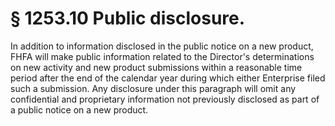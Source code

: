 # § 1253.10   Public disclosure.

In addition to information disclosed in the public notice on a new product, FHFA will make public information related to the Director's determinations on new activity and new product submissions within a reasonable time period after the end of the calendar year during which either Enterprise filed such a submission. Any disclosure under this paragraph will omit any confidential and proprietary information not previously disclosed as part of a public notice on a new product.






